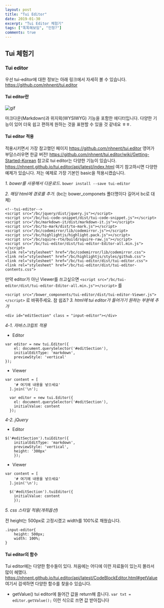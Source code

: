 ```yaml
---
layout: post
title: "Tui Editor"
date: 2019-01-30
excerpt: "Tui Editor 체험기"
tags: ["똑똑해보임", "인정?"]
comments: true
---
```


## Tui 체험기
### Tui editor
우선 tui-editor에 대한 정보는 아래 링크에서 자세히 볼 수 있습니다.
https://github.com/nhnent/tui.editor

#### Tui editor란
![gif](http://uicdn.toast.com/tui-editor/tui-editor-preview-1520325258239.gif)

마크다운(Markdown)과 위지윅(WYSIWYG) 기능을 포함한 에디터입니다. 다양한 기능이 있어 더욱 쉽고 편하게 원하는 것을 표현할 수 있을 것 같네요 ㅎㅎ.

#### Tui editor 적용
적용시키면서 가장 참고했던 페이지
https://github.com/nhnent/tui.editor
영어가 부담스러우면 한글 버전!
https://github.com/nhnent/tui.editor/wiki/Getting-Started-Korean
참고로 tui editor는 다양한 기능이 있습니다. 
https://nhnent.github.io/tui.editor/api/latest/index.html
여기 참고하시면 다양한 예제가 있습니다. 저는 예제로 가장 기본인 basic을 적용시켰습니다.

_1. bower를 사용해서 다운로드._
`bower install --save tui-editor`


_2. 해당 html에 경로를 추가._
(bc는 bower_componets 폴더명이다 길어서 bc로 대체)
```
<!--tui-editor-->
<script src="/bc/jquery/dist/jquery.js"></script>
<script src="/bc/tui-code-snippet/dist/tui-code-snippet.js"></script>
<script src="/bc/markdown-it/dist/markdown-it.js"></script>
<script src="/bc/to-mark/dist/to-mark.js"></script>
<script src="/bc/codemirror/lib/codemirror.js"></script>
<script src="/bc/highlightjs/highlight.pack.js"></script>
<script src="/bc/squire-rte/build/squire-raw.js"></script>
<script src="/bc/tui-editor/dist/tui-editor-Editor-all.min.js"></script>
<link rel="stylesheet" href="/bc/codemirror/lib/codemirror.css">
<link rel="stylesheet" href="/bc/highlightjs/styles/github.css">
<link rel="stylesheet" href="/bc/tui-editor/dist/tui-editor.css">
<link rel="stylesheet" href="/bc/tui-editor/dist/tui-editor-contents.css">
```
만약 editor가 아닌 Viewer를 쓰고싶으면
`<script src="/bc/tui-editor/dist/tui-editor-Editor-all.min.js"></script>` 를

`<script src="/bower_components/tui-editor/dist/tui-editor-Viewer.js"></script>` 로 바꿔주세요.
참 쉽죠?
_3. html에 tui editor가 들어가기 원하는 부분에 추가_
```
<div id="editSection" class = "input-editor"></div>
```
_4-1. 자바스크립트 적용_
- Editor
```
var editor = new tui.Editor({
    el: document.querySelector('#editSection'),
    initialEditType: 'markdown',
    previewStyle: 'vertical'
});
```
- Viewer
```
var content = [
    '# 여기에 내용을 넣으세요'
  ].join('\n');

  var editor = new tui.Editor({
    el: document.querySelector('#editSection'),
    initialValue: content
  });
```

_4-2. jQuery_
- Editor
```
$('#editSection').tuiEditor({
    initialEditType: 'markdown',
    previewStyle: 'vertical',
    height: '300px'
    });
```
- Viewer
```
var content = [
    '# 여기에 내용을 넣으세요'
  ].join('\n');

  $('#editSection').tuiEditor({
    initialValue: content
    });
```
_5. css 스타일 적용(개취옵션)_

전 height는 500px로 고정시켰고 width를 100%로 채웠습니다.
```
.input-editor{
    height: 500px;
    width: 100%;
}
```
#### Tui editor의 함수
Tui editor에는 다양한 함수들이 있다.
처음에는 어디에 이런 자료들이 있는지 몰라서 많이 헤맸다.
https://nhnent.github.io/tui.editor/api/latest/CodeBlockEditor.html#getValue 여기서 검색하면 다양한 함수를 찾을수 있습니다.
- getValue()
tui editor에 들어간 값을 return해 줍니다.
`var txt = editor.getValue();` 이런 식으로 쓰면 값 받아집니다
